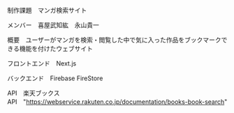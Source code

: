 制作課題　マンガ検索サイト

メンバー　喜屋武知紘　永山貴一

概要　ユーザーがマンガを検索・閲覧した中で気に入った作品をブックマークできる機能を付けたウェブサイト

フロントエンド　Next.js

バックエンド　Firebase FireStore

API　楽天ブックスAPI　"https://webservice.rakuten.co.jp/documentation/books-book-search"

